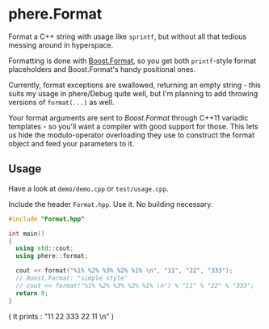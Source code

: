 phere.Format
============

Format a C++ string with usage like `sprintf`, but without all that tedious messing around in hyperspace.

Formatting is done with [Boost.Format](http://boost.org/libs/format/), so you get both `printf`-style format placeholders and Boost.Format's handy positional ones.

Currently, format exceptions are swallowed, returning an empty string - this suits my usage in phere/Debug quite well, but I'm planning to add throwing versions of `format(...)` as well.

Your format arguments are sent to _Boost.Format_ through C++11 variadic templates - so you'll want a compiler with good support for those.  This lets us hide the modulo-operator overloading they use to construct the format object and feed your parameters to it.

Usage
-----
Have a look at `demo/demo.cpp` or `test/usage.cpp`.

Include the header `Format.hpp`.  Use it.  No building necessary.

```C++
#include "Format.hpp"

int main()
{
  using std::cout;
  using phere::format;

  cout << format("%1% %2% %3% %2% %1% \n", "11", "22", "333");
  // Boost.Format: "simple style"
  // cout << format("%1% %2% %3% %2% %1% \n") % "11" % "22" % "333";
  return 0;
}
```

( It prints : "11 22 333 22 11 \n" )
